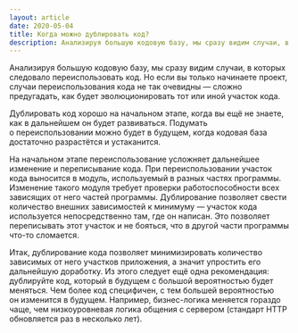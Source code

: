```yaml
---
layout: article
date: 2020-05-04
title: Когда можно дублировать код?
description: Анализируя большую кодовую базу, мы сразу видим случаи, в которых следовало переиспользовать код. Но если вы только начинаете проект, случаи переиспользования кода не так очевидны.
---
```


Анализируя большую кодовую базу, мы сразу видим случаи, в которых следовало переиспользовать код. Но если вы только начинаете проект, случаи переиспользования кода не так очевидны — сложно предугадать, как будет эволюционировать тот или иной участок кода.

Дублировать код хорошо на начальном этапе, когда вы ещё не знаете, как в дальнейшем он будет развиваться. Подумать о переиспользовании можно будет в будущем, когда кодовая база достаточно разрастётся и устаканится.

На начальном этапе переиспользование усложняет дальнейшее изменение и переписывание кода. При переиспользовании участок кода выносится в модуль, используемый в разных частях программы. Изменение такого модуля требует проверки работоспособности всех зависящих от него частей программы. Дублирование позволяет свести количество внешних зависимостей к минимуму — участок кода используется непосредственно там, где он написан. Это позволяет переписывать этот участок и не бояться, что в другой части программы что-то сломается.

Итак, дублирование кода позволяет минимизировать количество зависимых от него участков приложения, а значит упростить его дальнейшую доработку. Из этого следует ещё одна рекомендация: дублируйте код, который в будущем с большой вероятностью будет меняться. Чем более код специфичен, с тем большей вероятностью он изменится в будущем. Например, бизнес-логика меняется гораздо чаще, чем низкоуровневая логика общения с сервером (стандарт HTTP обновляется раз в несколько лет).
